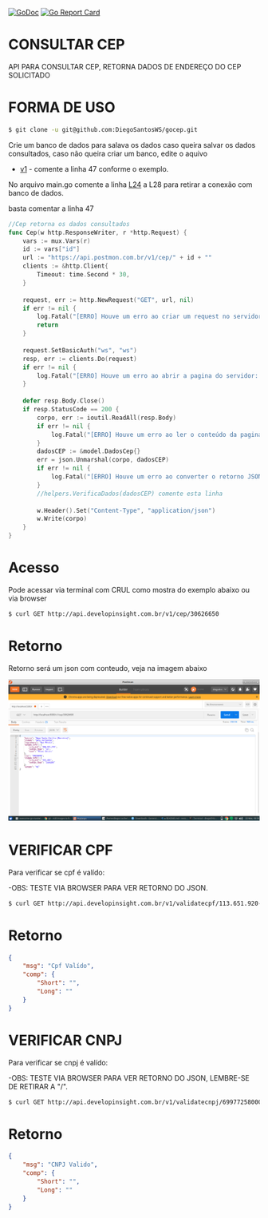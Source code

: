 [![GoDoc](https://godoc.org/github.com/DiegoSantosWS/gocep?status.svg)](https://godoc.org/github.com/DiegoSantosWS/gocep)  [![Go Report Card](https://goreportcard.com/badge/github.com/DiegoSantosWS/gocep)](https://goreportcard.com/report/github.com/DiegoSantosWS/gocep)



# CONSULTAR CEP
API PARA CONSULTAR CEP, RETORNA DADOS DE ENDEREÇO DO CEP SOLICITADO

# FORMA DE USO

``` bash
$ git clone -u git@github.com:DiegoSantosWS/gocep.git
```
Crie um banco de dados para salava os dados caso queira salvar os dados consultados, caso não queira criar um banco, edite o aquivo


* [v1](https://github.com/DiegoSantosWS/gocep/blob/master/controlls/v1.go#L47) - comente a linha 47 conforme o exemplo.

No arquivo main.go comente a linha [L24](https://github.com/DiegoSantosWS/gocep/blob/master/main.go#L24) a L28 para retirar a conexão com banco de dados.


basta comentar a linha 47

```go 
//Cep retorna os dados consultados
func Cep(w http.ResponseWriter, r *http.Request) {
    vars := mux.Vars(r)
    id := vars["id"]
    url := "https://api.postmon.com.br/v1/cep/" + id + ""
    clients := &http.Client{
        Timeout: time.Second * 30,
    }

    request, err := http.NewRequest("GET", url, nil)
    if err != nil {
        log.Fatal("[ERRO] Houve um erro ao criar um request no servidor: ", err.Error())
        return
    }

    request.SetBasicAuth("ws", "ws")
    resp, err := clients.Do(request)
    if err != nil {
        log.Fatal("[ERRO] Houve um erro ao abrir a pagina do servidor: ", err.Error())
    }

    defer resp.Body.Close()
    if resp.StatusCode == 200 {
        corpo, err := ioutil.ReadAll(resp.Body)
        if err != nil {
            log.Fatal("[ERRO] Houve um erro ao ler o conteúdo da pagina do servidor. Erro: ", err.Error())
        }
        dadosCEP := &model.DadosCep{}
        err = json.Unmarshal(corpo, dadosCEP)
        if err != nil {
            log.Fatal("[ERRO] Houve um erro ao converter o retorno JSON do servidor. ERRO: ", err.Error())
        }
        //helpers.VerificaDados(dadosCEP) comente esta linha

        w.Header().Set("Content-Type", "application/json")
        w.Write(corpo)
    }
}
```


# Acesso

Pode acessar via terminal com CRUL como mostra do exemplo abaixo ou via browser
``` bash
$ curl GET http://api.developinsight.com.br/v1/cep/30626650
```

# Retorno

Retorno será um json com conteudo, veja na imagem abaixo 

![RETORNO](return-cep.png?raw=true "RETORNO DA CONSULTA")

# VERIFICAR CPF

Para verificar se cpf é valído:

-OBS: TESTE VIA BROWSER PARA VER RETORNO DO JSON.

```bash
$ curl GET http://api.developinsight.com.br/v1/validatecpf/113.651.920-32
```

# Retorno

```json
{
    "msg": "Cpf Valído",
    "comp": {
        "Short": "",
        "Long": ""
    }
}
```

# VERIFICAR CNPJ

Para verificar se cnpj é valído:

-OBS: TESTE VIA BROWSER PARA VER RETORNO DO JSON, LEMBRE-SE DE RETIRAR A "/".

```bash
$ curl GET http://api.developinsight.com.br/v1/validatecnpj/69977258000149
```

# Retorno

```json
{
    "msg": "CNPJ Valido",
    "comp": {
        "Short": "",
        "Long": ""
    }
}
```
